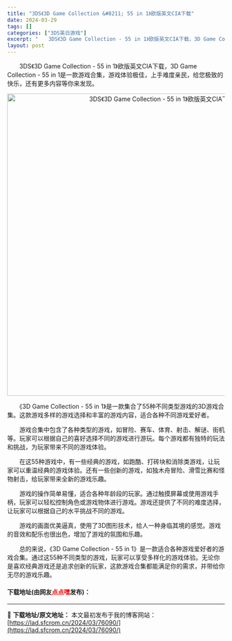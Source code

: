 ```yaml
---
title: "3DS《3D Game Collection &#8211; 55 in 1》欧版英文CIA下载"
date: 2024-03-29
tags: []
categories: ["3DS英日游戏"]
excerpt: "　　3DS《3D Game Collection - 55 in 1》欧版英文CIA下载，3D Game Collection - 55 in 1是一款游戏合集，游戏体验极佳，上手难度亲民，给您极致的快乐，还有更多内容等你来发现。 　　《3D Game Collection - 55 in 1》是一&hellip;"
layout: post
---
```


 <p>　　3DS《3D Game Collection - 55 in 1》欧版英文CIA下载，3D Game Collection - 55 in 1是一款游戏合集，游戏体验极佳，上手难度亲民，给您极致的快乐，还有更多内容等你来发现。</p> <p align="center"><img align="" border="0" src="https://lad.sfcrom.cn/wp-content/uploads/2024/03/20240329_66063a9dc2a2e.webp" width="700" alt="3DS《3D Game Collection - 55 in 1》欧版英文CIA下载" /></p> <p>　　《3D Game Collection - 55 in 1》是一款集合了55种不同类型游戏的3D游戏合集。这款游戏多样的游戏选择和丰富的游戏内容，适合各种不同游戏爱好者。</p> <p>　　游戏合集中包含了各种类型的游戏，如冒险、赛车、体育、射击、解谜、街机等。玩家可以根据自己的喜好选择不同的游戏进行游玩。每个游戏都有独特的玩法和挑战，为玩家带来不同的游戏体验。</p> <p>　　在这55种游戏中，有一些经典的游戏，如跑酷、打砖块和消除类游戏，让玩家可以重温经典的游戏体验。还有一些创新的游戏，如独木舟冒险、滑雪比赛和怪物射击，给玩家带来全新的游戏乐趣。</p> <p>　　游戏的操作简单易懂，适合各种年龄段的玩家。通过触摸屏幕或使用游戏手柄，玩家可以轻松控制角色或游戏物体进行游戏。游戏还提供了不同的难度选择，让玩家可以根据自己的水平挑战不同的游戏。</p> <p>　　游戏的画面优美逼真，使用了3D图形技术，给人一种身临其境的感觉。游戏的音效和配乐也很出色，增加了游戏的氛围和乐趣。</p> <p>　　总的来说，《3D Game Collection - 55 in 1》是一款适合各种游戏爱好者的游戏合集。通过这55种不同类型的游戏，玩家可以享受多样化的游戏体验。无论你是喜欢经典游戏还是追求创新的玩家，这款游戏合集都能满足你的需求，并带给你无尽的游戏乐趣。</p> <p><h4>下载地址(由网友<font color="red">点点嘿</font>发布)：</h4></p> 

---
📖 **下载地址/原文地址：** 本文最初发布于我的博客网站：[https://lad.sfcrom.cn/2024/03/76090/](https://lad.sfcrom.cn/2024/03/76090/)
